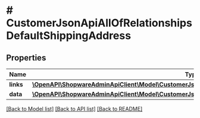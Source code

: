 # # CustomerJsonApiAllOfRelationshipsDefaultShippingAddress

## Properties

Name | Type | Description | Notes
------------ | ------------- | ------------- | -------------
**links** | [**\OpenAPI\ShopwareAdminApiClient\Model\CustomerJsonApiAllOfRelationshipsDefaultShippingAddressLinks**](CustomerJsonApiAllOfRelationshipsDefaultShippingAddressLinks.md) |  | [optional]
**data** | [**\OpenAPI\ShopwareAdminApiClient\Model\CustomerJsonApiAllOfRelationshipsDefaultShippingAddressData**](CustomerJsonApiAllOfRelationshipsDefaultShippingAddressData.md) |  | [optional]

[[Back to Model list]](../../README.md#models) [[Back to API list]](../../README.md#endpoints) [[Back to README]](../../README.md)
